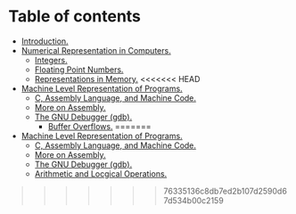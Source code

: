 # Table of contents

* [Introduction.](Introduction.md)
* [Numerical Representation in Computers.](numerical-representation-in-computers/README.md)
  * [Integers.](numerical-representation-in-computers/integers..md)
  * [Floating Point Numbers.](numerical-representation-in-computers/floating-point-numbers.md)
  * [Representations in Memory.](numerical-representation-in-computers/representations-in-memory..md)
<<<<<<< HEAD
* [Machine Level Representation of Programs.](machineLevelRepresentationOfProgram/machineLevelRepresentations.md)
  * [C, Assembly Language, and Machine Code.](machineLevelRepresentationOfProgram/cAssemblyAndMachineCode.md)
  * [More on Assembly.](machineLevelRepresentationOfProgram/moreOnAssembly.md)
  * [The GNU Debugger \(gdb\).](machineLevelRepresentationOfProgram/theGnuDebugger/theGnuDebugger.md)
    * [Buffer Overflows.](machineLevelRepresentationOfProgram/theGnuDebugger/bufferOverflows.md)
=======
* [Machine Level Representation of Programs.](machine-level-representation-of-programs./README.md)
  * [C, Assembly Language, and Machine Code.](machine-level-representation-of-programs./c-assembly-and-machine-code..md)
  * [More on Assembly.](machine-level-representation-of-programs./more-on-assembly..md)
  * [The GNU Debugger \(gdb\).](machine-level-representation-of-programs./the-gnu-debugger-gdb./README.md)
  * [Arithmetic and Locgical Operations.](machine-level-representation-of-programs./arithmetic-and-locgical-operations..md)

>>>>>>> 76335136c8db7ed2b107d2590d67d534b00c2159
